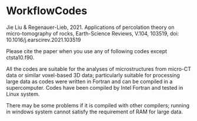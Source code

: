 # WorkflowCodes

Jie Liu & Regenauer-Lieb, 2021. Applications of percolation theory on micro-tomography of rocks, Earth-Science Reviews, V.104, 103519, doi: 10.1016/j.earscirev.2021.103519 

Please cite the paper when you use any of following codes except ctsta10.f90.

All the codes are suitable for the analyses of microstructures from micro-CT data or similar voxel-based 3D data; particularly suitable for processing large data as codes were written in Fortran and can be compiled in a supercomputer. Codes have been compiled by Intel Fortran and tested in Linux system. 

There may be some problems if it is compiled with other compilers; running in windows system cannot satisfy the requirement of RAM for large data.

